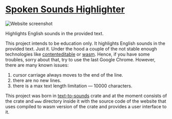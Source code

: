 # [Spoken Sounds Highlighter](https://spokensoundshighlighter.com)

![Website screenshot](/assets/website.png)

Highlights English sounds in the provided text.

This project intends to be education only. It highlights English sounds in the provided text. Just it. Under the hood a couple of the not stable enough technologies like [contenteditable](https://developer.mozilla.org/en-US/docs/Web/HTML/Global_attributes/contenteditable) or [wasm](https://developer.mozilla.org/en-US/docs/WebAssembly). Hence, if you have some troubles, sorry about that, try to use the last Google Chrome. However, there are many known issues:

1. cursor carriage always moves to the end of the line.
2. there are no new lines.
3. there is a max text length limitation — 10000 characters.

This project was born in [text-to-sounds](https://crates.io/crates/text-to-sounds) crate and at the moment consists of the crate and `www` directory inside it with the source code of the website that uses compiled to wasm version of the crate and provides a user interface to it.
